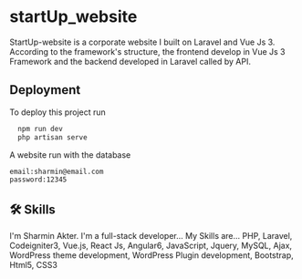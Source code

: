 # startUp_website
StartUp-website is a corporate website I built on Laravel and Vue Js 3. According to the framework's structure, the frontend develop in Vue Js 3 Framework and the backend developed in Laravel called by API.


## Deployment

To deploy this project run

```bash
  npm run dev
  php artisan serve
```
A website run with the database
```bash
email:sharmin@email.com
password:12345
```

## 🛠 Skills
I'm Sharmin Akter. I'm a full-stack developer... My Skills are...
PHP, Laravel, Codeigniter3, Vue.js, React Js, Angular6, JavaScript, Jquery, MySQL, Ajax, WordPress theme development, WordPress Plugin development, Bootstrap, Html5, CSS3
